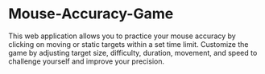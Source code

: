 # Mouse-Accuracy-Game
This web application allows you to practice your mouse accuracy by clicking on moving or static targets within a set time limit. Customize the game by adjusting target size, difficulty, duration, movement, and speed to challenge yourself and improve your precision.
